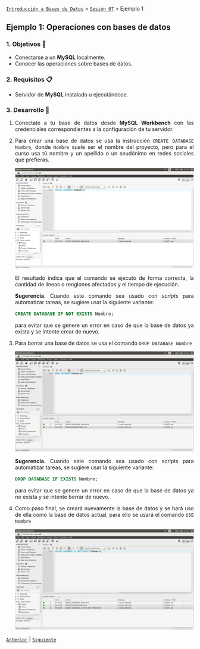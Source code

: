 [`Introducción a Bases de Datos`](../../Readme.md) > [`Sesión 07`](../Readme.md) > Ejemplo 1

## Ejemplo 1: Operaciones con bases de datos

<div style="text-align: justify;">

### 1. Objetivos :dart: 
- Conectarse a un __MySQL__	localmente.
- Conocer las operaciones sobre bases de datos.

### 2. Requisitos :clipboard:
- Servidor de __MySQL__ instalado u ejecutándose.

### 3. Desarrollo :rocket:

1. Conectate a tu base de datos desde __MySQL Workbench__ con las credenciales correspondientes a la configuración de tu servidor.

1. Para crear una base de datos se usa la instrucción `CREATE DATABASE Nombre`, donde `Nombre` suele ser el nombre del proyecto, pero para el curso usa tú nombre y un apellido o un seudónimo en redes sociales que prefieras.

   ![imagen](imagenes/s7e11.png)

   El resultado indica que el comando se ejecutó de forma correcta, la cantidad de líneas o renglones afectados y el tiempo de ejecución.

   **Sugerencia.**  Cuando este comando sea usado con *scripts* para automatizar tareas, se sugiere usar la siguiente variante:
   
   ```sql
   CREATE DATABASE IF NOT EXISTS Nombre;
   ```

   para evitar que se genere un error en caso de que la base de datos ya exista y se intente crear de nuevo.

1. Para borrar una base de datos se usa el comando  `DROP DATABASE Nombre`
   
   ![imagen](imagenes/s7e12.png)

   **Sugerencia.**  Cuando este comando sea usado con scripts para automatizar tareas, se sugiere usar la siguiente variante:

   ```sql
   DROP DATABASE IF EXISTS Nombre;
   ```

   para evitar que se genere un error en caso de que la base de datos ya no exista y se intente borrar de nuevo.

1. Como paso final, se creará nuevamente la base de datos y se hará uso de ella como la base de datos actual, para ello se usará el comando `USE Nombre`

   ![imagen](imagenes/s7e13.png)

[`Anterior`](../Readme.md#operaciones-con-bases-de-datos) | [`Siguiente`](../Readme.md#relacionado-operaciones-con-tablas)      

</div>
